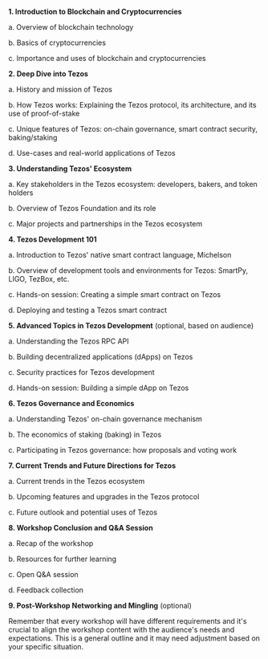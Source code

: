 
**1. Introduction to Blockchain and Cryptocurrencies**
   
   a. Overview of blockchain technology
   
   b. Basics of cryptocurrencies
   
   c. Importance and uses of blockchain and cryptocurrencies 

**2. Deep Dive into Tezos**
   
   a. History and mission of Tezos
   
   b. How Tezos works: Explaining the Tezos protocol, its architecture, and its use of proof-of-stake
   
   c. Unique features of Tezos: on-chain governance, smart contract security, baking/staking
   
   d. Use-cases and real-world applications of Tezos

**3. Understanding Tezos' Ecosystem**

   a. Key stakeholders in the Tezos ecosystem: developers, bakers, and token holders
   
   b. Overview of Tezos Foundation and its role
   
   c. Major projects and partnerships in the Tezos ecosystem 

**4. Tezos Development 101**

   a. Introduction to Tezos' native smart contract language, Michelson
   
   b. Overview of development tools and environments for Tezos: SmartPy, LIGO, TezBox, etc.
   
   c. Hands-on session: Creating a simple smart contract on Tezos
   
   d. Deploying and testing a Tezos smart contract 

**5. Advanced Topics in Tezos Development** (optional, based on audience)

   a. Understanding the Tezos RPC API
   
   b. Building decentralized applications (dApps) on Tezos
   
   c. Security practices for Tezos development
   
   d. Hands-on session: Building a simple dApp on Tezos

**6. Tezos Governance and Economics**

   a. Understanding Tezos' on-chain governance mechanism
   
   b. The economics of staking (baking) in Tezos
   
   c. Participating in Tezos governance: how proposals and voting work 

**7. Current Trends and Future Directions for Tezos**

   a. Current trends in the Tezos ecosystem
   
   b. Upcoming features and upgrades in the Tezos protocol
   
   c. Future outlook and potential uses of Tezos 

**8. Workshop Conclusion and Q&A Session**

   a. Recap of the workshop
   
   b. Resources for further learning
   
   c. Open Q&A session
   
   d. Feedback collection

**9. Post-Workshop Networking and Mingling** (optional)

Remember that every workshop will have different requirements and it's crucial to align the workshop content with the audience's needs and expectations. This is a general outline and it may need adjustment based on your specific situation.
